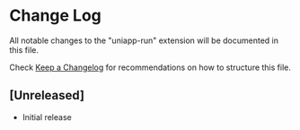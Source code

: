 # Change Log

All notable changes to the "uniapp-run" extension will be documented in this file.

Check [Keep a Changelog](http://keepachangelog.com/) for recommendations on how to structure this file.

## [Unreleased]

- Initial release